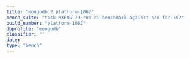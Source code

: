 ```yaml
---
title: "mongodb 2 platform-1062"
bench_suite: "task-NXENG-79-run-ci-benchmark-against-nco-for-502"
build_number: "platform-1062"
dbprofile: "mongodb"
classifier: ""
date: 
type: "bench"
---
```

